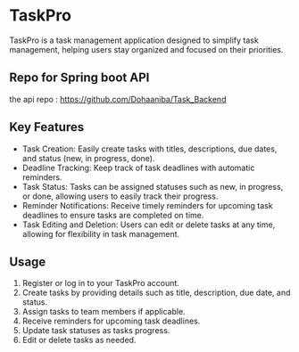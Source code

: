 # TaskPro
TaskPro is a task management application designed to simplify task management, helping users stay organized and focused on their priorities.

## Repo for Spring boot API
the api repo : https://github.com/Dohaaniba/Task_Backend

## Key Features
- Task Creation: Easily create tasks with titles, descriptions, due dates, and status (new, in progress, done).
- Deadline Tracking: Keep track of task deadlines with automatic reminders.
- Task Status: Tasks can be assigned statuses such as new, in progress, or done, allowing users to easily track their progress.
- Reminder Notifications: Receive timely reminders for upcoming task deadlines to ensure tasks are completed on time.
- Task Editing and Deletion: Users can edit or delete tasks at any time, allowing for flexibility in task management.


## Usage
1. Register or log in to your TaskPro account.
2. Create tasks by providing details such as title, description, due date, and status.
3. Assign tasks to team members if applicable.
4. Receive reminders for upcoming task deadlines.
5. Update task statuses as tasks progress.
6. Edit or delete tasks as needed.


